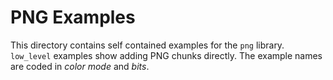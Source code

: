 # PNG Examples

This directory contains self contained examples for the `png` library. `low_level` examples show adding PNG chunks directly. The example names are coded in *color mode* and *bits*.
